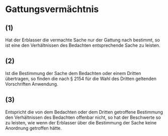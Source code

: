 # Gattungsvermächtnis



## (1)

 Hat der Erblasser die vermachte Sache nur der Gattung nach bestimmt, so ist eine den Verhältnissen des Bedachten entsprechende Sache zu leisten.

## (2)

 Ist die Bestimmung der Sache dem Bedachten oder einem Dritten übertragen, so finden die nach § 2154 für die Wahl des Dritten geltenden Vorschriften Anwendung.

## (3)

 Entspricht die von dem Bedachten oder dem Dritten getroffene Bestimmung den Verhältnissen des Bedachten offenbar nicht, so hat der Beschwerte so zu leisten, wie wenn der Erblasser über die Bestimmung der Sache keine Anordnung getroffen hätte. 

